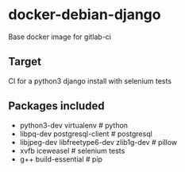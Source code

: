 # docker-debian-django

Base docker image for gitlab-ci

## Target

CI for a python3 django install with selenium tests

## Packages included

* python3-dev virtualenv # python
* libpq-dev postgresql-client # postgresql
* libjpeg-dev libfreetype6-dev zlib1g-dev # pillow
* xvfb iceweasel # selenium tests
* g++ build-essential # pip
